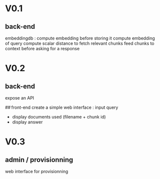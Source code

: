 # V0.1
## back-end
embeddingdb : compute embedding before storing it
compute embedding of query
compute scalar distance to fetch relevant chunks
feed chunks to context before asking for a response

# V0.2
## back-end
expose an API

## front-end
create a simple web interface : input query 
- display documents used (filename + chunk id)
- display answer

# V0.3
## admin / provisionning
web interface for provisionning